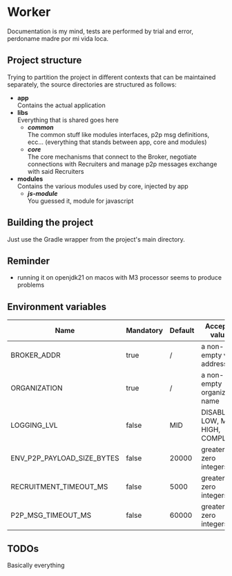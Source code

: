 # Worker
Documentation is my mind, tests are performed by trial and error, perdoname madre por mi vida loca.

## Project structure
Trying to partition the project in different contexts that can be maintained separately, the source directories are structured as follows:
- __app__  
Contains the actual application
- __libs__  
Everything that is shared goes here
  - ___common___  
  The common stuff like modules interfaces, p2p msg definitions, ecc... (everything that stands between app, core and modules)
  - ___core___  
  The core mechanisms that connect to the Broker, negotiate connections with Recruiters and manage p2p messages exchange with said Recruiters
- __modules__  
  Contains the various modules used by core, injected by app
  - ___js-module___  
  You guessed it, module for javascript

## Building the project
Just use the Gradle wrapper from the project's main directory.

## Reminder
- running it on openjdk21 on macos with M3 processor seems to produce problems

## Environment variables
| Name                       | Mandatory | Default | Accepted values                    |
|----------------------------|-----------|---------|------------------------------------|
| BROKER_ADDR                | true      | /       | a non-empty valid address          |
| ORGANIZATION               | true      | /       | a non-empty organization name      |
| LOGGING_LVL                | false     | MID     | DISABLED, LOW, MID, HIGH, COMPLETE |
| ENV_P2P_PAYLOAD_SIZE_BYTES | false     | 20000   | greater than zero integers         |
| RECRUITMENT_TIMEOUT_MS     | false     | 5000    | greater than zero integers         |
| P2P_MSG_TIMEOUT_MS         | false     | 60000   | greater than zero integers         |

## TODOs
Basically everything